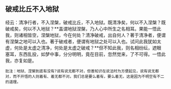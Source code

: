 ## 破戒比丘不入地狱

经云：清净行者，不入涅槃，破戒比丘，不入地狱。既清净矣，何以不入涅槃？既破戒矣，何以不入地狱？**盖谓地狱涅槃，乃人心中所生之名相耳。果能一悟此我，则诸相皆空，涅槃地狱，今在何处？清净破戒，出自何人？著于清净者，便谓有涅槃之地可以入也。著于破戒者，便谓有地狱之处可以入也。试问此我犹如太虚，何处是太虚之清净，何处是太虚之破戒？**但不知此我，则名相纷纭，遮眼塞耳，东西乱投，如梦中事，分分明明，竟在目前，忽然觉来，了不可得。一悟此我，亦复如是。

```xu
批注：地狱、涅槃到底有没有?说有说无都不对，但善知识在说法时为方便起见，说有说无都对，而不开悟的人则着有、着无都不对。我们总是要么着有，要么着无，这是因为不明空有不二的道理。
```
